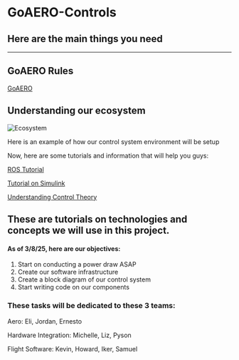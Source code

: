 # GoAERO-Controls

## Here are the main things you need

----------------------------------------------------------------------------
## GoAERO Rules
[GoAERO](https://www.herox.com/goaero)

## Understanding our ecosystem 
![Ecosystem](https://i.imgur.com/2MKV78E.jpeg)

Here is an example of how our control system environment will be setup 

Now, here are some tutorials and information that will help you guys:

[ROS Tutorial](https://youtu.be/Gg25GfA456o?si=DSBiVlBoGEN2Whfj)

[Tutorial on Simulink](https://youtu.be/qPVnweXMguE?si=ApAs98YhdcOS7oW-)

[Understanding Control Theory](https://youtu.be/lBC1nEq0_nk?si=JKXZx7aO6kAhwqsG)

These are tutorials on technologies and concepts we will use in this project. 
-------------------------------------------------------------------------------

#### As of 3/8/25, here are our objectives:

1. Start on conducting a power draw ASAP
2. Create our software infrastructure
3. Create a block diagram of our control system
4. Start writing code on our components


### These tasks will be dedicated to these 3 teams:

Aero: Eli, Jordan, Ernesto

Hardware Integration: Michelle, Liz, Pyson

Flight Software: Kevin, Howard, Iker, Samuel
